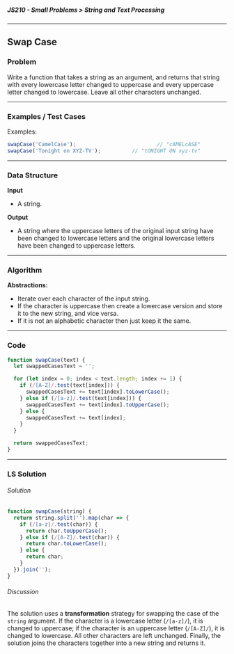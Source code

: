 ##### JS210 - Small Problems > String and Text Processing

---

## Swap Case

### Problem

Write a function that takes a string as an argument, and returns that string with every lowercase letter changed to uppercase and every uppercase letter changed to lowercase. Leave all other characters unchanged.  

---

### Examples / Test Cases

Examples:

```javascript
swapCase('CamelCase');							// "cAMELcASE"
swapCase('Tonight on XYZ-TV');			// "tONIGHT ON xyz-tv"
```

---

### Data Structure

**Input**

* A string.

**Output**

* A string where the uppercase letters of the original input string have been changed to lowercase letters and the original lowercase letters have been changed to uppercase letters.

---

### Algorithm

**Abstractions:**

* Iterate over each character of the input string.
* If the character is uppercase then create a lowercase version and store it to the new string, and vice versa.
* If it is not an alphabetic character then just keep it the same.

---

### Code

```javascript
function swapCase(text) {
  let swappedCasesText = '';

  for (let index = 0; index < text.length; index += 1) {
    if (/[A-Z]/.test(text[index])) {
      swappedCasesText += text[index].toLowerCase();
    } else if (/[a-z]/.test(text[index])) {
      swappedCasesText += text[index].toUpperCase();
    } else {
      swappedCasesText += text[index];
    }
  }

  return swappedCasesText;
}
```

---

### LS Solution

###### Solution

```javascript
function swapCase(string) {
  return string.split('').map(char => {
    if (/[a-z]/.test(char)) {
      return char.toUpperCase();
    } else if (/[A-Z]/.test(char)) {
      return char.toLowerCase();
    } else {
      return char;
    }
  }).join('');
}
```

###### Discussion

The solution uses a **transformation** strategy for swapping the case of the `string` argument. If the character is a lowercase letter (`/[a-z]/`), it is changed to uppercase; if the character is an uppercase letter (`/[A-Z]/`), it is changed to lowercase. All other characters are left unchanged. Finally, the solution joins the characters together into a new string and returns it.

